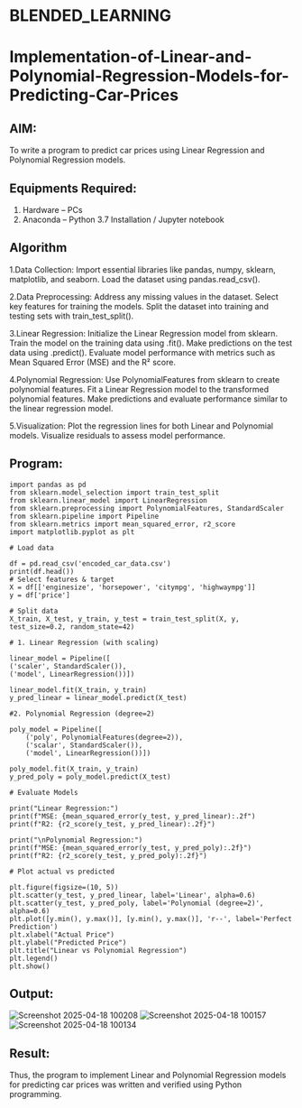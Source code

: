 # BLENDED_LEARNING
# Implementation-of-Linear-and-Polynomial-Regression-Models-for-Predicting-Car-Prices

## AIM:
To write a program to predict car prices using Linear Regression and Polynomial Regression models.

## Equipments Required:
1. Hardware – PCs
2. Anaconda – Python 3.7 Installation / Jupyter notebook

## Algorithm
1.Data Collection:
Import essential libraries like pandas, numpy, sklearn, matplotlib, and seaborn. Load the dataset using pandas.read_csv().

2.Data Preprocessing:
Address any missing values in the dataset. Select key features for training the models. Split the dataset into training and testing sets with train_test_split().

3.Linear Regression:
Initialize the Linear Regression model from sklearn. Train the model on the training data using .fit(). Make predictions on the test data using .predict(). Evaluate model performance with metrics such as Mean Squared Error (MSE) and the R² score.

4.Polynomial Regression:
Use PolynomialFeatures from sklearn to create polynomial features. Fit a Linear Regression model to the transformed polynomial features. Make predictions and evaluate performance similar to the linear regression model.

5.Visualization:
Plot the regression lines for both Linear and Polynomial models. Visualize residuals to assess model performance.
## Program:
```
import pandas as pd
from sklearn.model_selection import train_test_split
from sklearn.linear_model import LinearRegression
from sklearn.preprocessing import PolynomialFeatures, StandardScaler
from sklearn.pipeline import Pipeline
from sklearn.metrics import mean_squared_error, r2_score
import matplotlib.pyplot as plt

# Load data

df = pd.read_csv('encoded_car_data.csv')
print(df.head())
# Select features & target
X = df[['enginesize', 'horsepower', 'citympg', 'highwaympg']]
y = df['price']

# Split data
X_train, X_test, y_train, y_test = train_test_split(X, y, test_size=0.2, random_state=42)

# 1. Linear Regression (with scaling)

linear_model = Pipeline([
('scaler', StandardScaler()),
('model', LinearRegression())])

linear_model.fit(X_train, y_train)
y_pred_linear = linear_model.predict(X_test)

#2. Polynomial Regression (degree=2)

poly_model = Pipeline([
    ('poly', PolynomialFeatures(degree=2)),
    ('scalar', StandardScaler()),
    ('model', LinearRegression())])

poly_model.fit(X_train, y_train)
y_pred_poly = poly_model.predict(X_test)

# Evaluate Models

print("Linear Regression:")
print(f"MSE: {mean_squared_error(y_test, y_pred_linear):.2f")
print(f"R2: {r2_score(y_test, y_pred_linear):.2f}")

print("\nPolynomial Regression:")
print(f"MSE: {mean_squared_error(y_test, y_pred_poly):.2f}")
print(f"R2: {r2_score(y_test, y_pred_poly):.2f}")

# Plot actual vs predicted

plt.figure(figsize=(10, 5))
plt.scatter(y_test, y_pred_linear, label='Linear', alpha=0.6)
plt.scatter(y_test, y_pred_poly, label='Polynomial (degree=2)', alpha=0.6)
plt.plot([y.min(), y.max()], [y.min(), y.max()], 'r--', label='Perfect Prediction')
plt.xlabel("Actual Price")
plt.ylabel("Predicted Price")
plt.title("Linear vs Polynomial Regression")
plt.legend()
plt.show()
```

## Output:
![Screenshot 2025-04-18 100208](https://github.com/user-attachments/assets/c0a27070-96ef-4157-8afc-1c70dcfdda29)
![Screenshot 2025-04-18 100157](https://github.com/user-attachments/assets/0038abc4-394d-4eec-b90d-cb3df9d175a6)
![Screenshot 2025-04-18 100134](https://github.com/user-attachments/assets/239c9042-4f7f-43ac-b485-e6ddc1c0658b)



## Result:
Thus, the program to implement Linear and Polynomial Regression models for predicting car prices was written and verified using Python programming.
